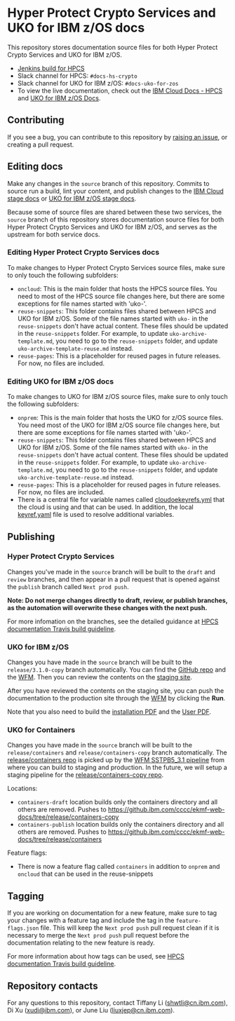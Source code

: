 # Hyper Protect Crypto Services and UKO for IBM z/OS docs

This repository stores documentation source files for both Hyper Protect Crypto Services and UKO for IBM z/OS.

- [Jenkins build for HPCS](https://wcp-docs-team-jenkins.swg-devops.com/job/build/job/cloud-docs/job/hs-crypto/)
- Slack channel for HPCS: `#docs-hs-crypto` 
- Slack channel for UKO for IBM z/OS: `#docs-uko-for-zos`
- To view the live documentation, check out the [IBM Cloud Docs - HPCS](https://cloud.ibm.com/docs/hs-crypto) and [UKO for IBM z/OS Docs](https://www.ibm.com/docs/en/ukofz/3.1).
  
## Contributing

If you see a bug, you can contribute to this repository by [raising an issue](https://github.ibm.com/cloud-docs/hs-crypto/issues/new), or creating a pull request.

## Editing docs
Make any changes in the `source` branch of this repository. Commits to source run a build, lint your content, and publish changes to the [IBM Cloud stage docs](https://test.cloud.ibm.com/docs/hs-crypto) or [UKO for IBM z/OS stage docs](https://ibmdocs-test.dcs.ibm.com/docs/en/UKO_for_zOS_downstream_test). 

Because some of source files are shared between these two services, the `source` branch of this repository stores documentation source files for both Hyper Protect Crypto Services and UKO for IBM z/OS, and serves as the upstream for both service docs. 

### Editing Hyper Protect Crypto Services docs

To make changes to Hyper Protect Crypto Services source files, make sure to only touch the following subfolders:

- `oncloud`: This is the main folder that hosts the HPCS source files. You need to most of the HPCS source file changes here, but there are some exceptions for file names started with 'uko-'. 
- `reuse-snippets`: This folder contains files shared between HPCS and UKO for IBM z/OS. Some of the file names started with `uko-` in the `reuse-snippets` don't have actual content. These files should be updated in the `reuse-snippets` folder. For example, to update `uko-archive-template.md`, you need to go to the `reuse-snippets` folder, and update `uko-archive-template-reuse.md` instead.
- `reuse-pages`: This is a placeholder for reused pages in future releases. For now, no files are included.

### Editing UKO for IBM z/OS docs

To make changes to UKO for IBM z/OS source files, make sure to only touch the following subfolders:

- `onprem`: This is the main folder that hosts the UKO for z/OS source files. You need most of the UKO for IBM z/OS source file changes here, but there are some exceptions for file names started with 'uko-'. 
- `reuse-snippets`: This folder contains files shared between HPCS and UKO for IBM z/OS. Some of the file names started with `uko-` in the `reuse-snippets` don't have actual content. These files should be updated in the `reuse-snippets` folder. For example, to update `uko-archive-template.md`, you need to go to the `reuse-snippets` folder, and update `uko-archive-template-reuse.md` instead.
- `reuse-pages`: This is a placeholder for reused pages in future releases. For now, no files are included.
- There is a central file for variable names called [cloudoekeyrefs.yml](https://github.ibm.com/cloud-doc-build/markdown/blob/master/cloudoekeyrefs.yml) that the cloud is using and that can be used. In addition, the local [keyref.yaml](https://github.ibm.com/cloud-docs/hs-crypto/blob/source/keyref.yaml) file is used to resolve additional variables. 
  
## Publishing

### Hyper Protect Crypto Services

Changes you've made in the `source` branch will be built to the `draft` and `review` branches, and then appear in a pull request that is opened against the `publish` branch called `Next prod push`. 

**Note: Do not merge changes directly to draft, review, or publish branches, as the automation will overwrite these changes with the next push.**

For more infomation on the branches, see the detailed guidance at [HPCS documentation Travis build guideline](https://github.ibm.com/cloud-docs/hs-crypto/wiki/HPCS-documentation-Travis-build-guideline/).

### UKO for IBM z/OS

Changes you have made in the `source` branch will be built to the `release/3.1.0-copy` branch automatically. You can find the [GitHub repo](https://github.ibm.com/cccc/ekmf-web-docs/tree/release/3.1.0-copy) and the [WFM](https://wfm.dcs.ibm.com/product/UKO_for_zOS_downstream_test/637b0af746f3318cc78d7de09f4e7849). Then you can review the contents on the [staging site](https://ibmdocs-test.dcs.ibm.com/docs/en/UKO_for_zOS_downstream_test).

After you have reviewed the contents on the staging site, you can push the documentation to the production site through the [WFM](https://wfm.dcs.ibm.com/product/SSUAEQ_3.1/88ae68df00eba23ef8b7dd9b5a17fb62) by clicking the **Run**. 

Note that you also need to build the [installation PDF](https://wfm.dcs.ibm.com/product/SSUAEQ_3.1/583e92737381a7a4e447a6712e090912) and the [User PDF](https://wfm.dcs.ibm.com/product/SSUAEQ_3.1/a4680178e2637467760d7b2266669bfe).

### UKO for Containers

Changes you have made in the `source` branch will be built to the `release/containers` and `release/containers-copy` branch automatically. 
The [release/containers repo](https://github.ibm.com/cccc/ekmf-web-docs/tree/release/containers) is picked up by the [WFM SSTPB5_3.1 pipeline](https://wfm.dcs.ibm.com/product/SSTPB5_3.1) from where you can build to staging and production. 
In the future, we will setup a staging pipeline for the [release/containers-copy repo](https://github.ibm.com/cccc/ekmf-web-docs/tree/release/containers-copy).

Locations:
* `containers-draft` location builds only the containers directory and all others are removed. Pushes to https://github.ibm.com/cccc/ekmf-web-docs/tree/release/containers-copy
* `containers-publish` location builds only the containers directory and all others are removed. Pushes to https://github.ibm.com/cccc/ekmf-web-docs/tree/release/containers

Feature flags:
* There is now a feature flag called `containers` in addition to `onprem` and `oncloud` that can be used in the reuse-snippets

## Tagging 

If you are working on documentation for a new feature, make sure to tag your changes with a feature tag and include the tag in the `feature-flags.json` file. This will keep the `Next prod push` pull request clean if it is necessary to merge the `Next prod push` pull request before the documentation relating to the new feature is ready. 
  
For more information about how tags can be used, see [HPCS documentation Travis build guideline](https://github.ibm.com/cloud-docs/hs-crypto/wiki/HPCS-documentation-Travis-build-guideline/).

## Repository contacts

For any questions to this repository, contact Tiffany Li (shwtli@cn.ibm.com), Di Xu (xudi@ibm.com), or June Liu (liuxjep@cn.ibm.com).
